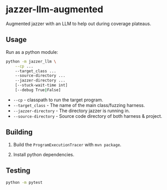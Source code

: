 # jazzer-llm-augmented

Augmented jazzer with an LLM to help out during coverage plateaus.


## Usage

Run as a python module:

```bash
python -m jazzer_llm \
    --cp ...
    --target_class ... 
    --source-directory ...
    --jazzer-directory ...
    [--stuck-wait-time int]
    [--debug True|False]
```

* `--cp` - classpath to run the target program.
* `--target_class` - The name of the main class/fuzzing harness.
* `--jazzer-directory` - The directory jazzer is running in.
* `--source-directory` - Source code directory of both harness & project.


## Building

1. Build the `ProgramExecutionTracer` with `mvn package`.

2. Install python dependencies.


## Testing

```bash
python -m pytest
```

